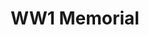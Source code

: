 ---
  title: WW1 Memorial 
  description: Marist pupils from Koch Street who served in WW1.
  latitude: -26.173556
  longitude: 28.075651
  cards:
    - poi-029-card-001.md
    - poi-029-card-002.md
    - poi-029-card-003.md
    - poi-029-card-004.md
    - poi-029-card-005.md
    - poi-029-card-006.md
---